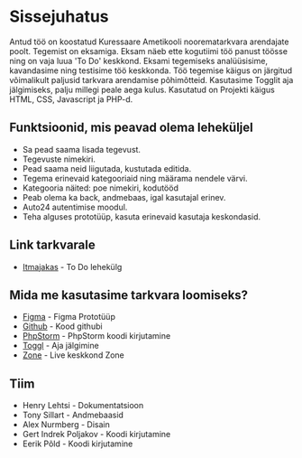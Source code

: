 # Sissejuhatus
Antud töö on koostatud Kuressaare Ametikooli noorematarkvara arendajate poolt.
Tegemist on eksamiga. Eksam näeb ette kogutiimi töö panust töösse ning on vaja luua 'To Do' keskkond.
Eksami tegemiseks analüüsisime, kavandasime ning testisime töö keskkonda.
Töö tegemise käigus on järgitud võimalikult paljusid tarkvara arendamise põhimõtteid.
Kasutasime Togglit aja jälgimiseks, palju millegi peale aega kulus.
Kasutatud on Projekti käigus HTML, CSS, Javascript ja PHP-d.

## Funktsioonid, mis peavad olema leheküljel
* Sa pead saama lisada tegevust.
* Tegevuste nimekiri.
* Pead saama neid liigutada, kustutada editida.
* Tegema erinevaid kategooriaid ning määrama nendele värvi.
* Kategooria näited: poe nimekiri, kodutööd
* Peab olema ka back, andmebaas, igal kasutajal erinev.
* Auto24 autentimise moodul.
* Teha alguses prototüüp, kasuta erinevaid kasutaja keskondasid.

## Link tarkvarale
* [Itmajakas](https://todo.tak17nurmberg.itmajakas.ee/user.php) - To Do lehekülg

## Mida me kasutasime tarkvara loomiseks?
* [Figma](https://www.figma.com/file/yqxztLVB1HffrGM2fY85YZ/To-Do-List?node-id=1%3A2) - Figma Prototüüp
* [Github](https://github.com/HenrysHub/eksam/) - Kood githubi
* [PhpStorm](https://www.jetbrains.com/phpstorm/) - PhpStorm koodi kirjutamine
* [Toggl](https://www.toggl.com/) - Aja jälgimine
* [Zone](https://www.zone.ee/et/) - Live keskkond Zone


## Tiim
* Henry Lehtsi - Dokumentatsioon
* Tony Sillart - Andmebaasid
* Alex Nurmberg - Disain
* Gert Indrek Poljakov - Koodi kirjutamine
* Eerik Põld - Koodi kirjutamine

